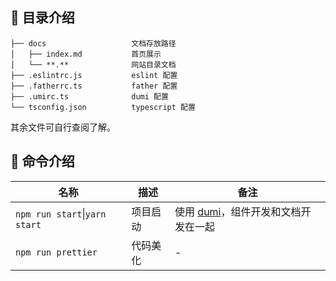 ## 📒 目录介绍

```
├── docs                   文档存放路径
│   ├── index.md           首页展示
│   └── **.**              网站目录文档
├── .eslintrc.js           eslint 配置
├── .fatherrc.ts           father 配置
├── .umirc.ts              dumi 配置
└── tsconfig.json          typescript 配置
```

其余文件可自行查阅了解。

## 🤖 命令介绍

| 名称                  | 描述         | 备注                                                                 |
| --------------------- | ------------ | -------------------------------------------------------------------- |
| `npm run start`&#124;`yarn start`       | 项目启动     | 使用 [dumi](https://github.com/umijs/dumi)，组件开发和文档开发在一起 |
| `npm run prettier`    | 代码美化     | -                                                                    |
